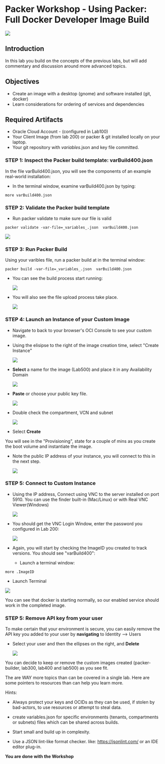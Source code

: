 # Packer Workshop - Using Packer:  Full Docker Developer Image Build

![](images/WorkshopHeader/400.png)

## Introduction

In this lab you build on the concepts of the previous labs, but will add commentary and discussion around more advanced topics.  
 
## Objectives

- Create an image with a desktop (gnome) and software installed (git, docker)
- Learn considerations for ordering of services and dependencies

## Required Artifacts

- Oracle Cloud Account - (configured in Lab100)
- Your Client Image (from lab 200) or packer & git installed locally on your laptop.
- Your git repository with _variables_.json and key file committed.

### **STEP 1**: Inspect the Packer build template: varBuild400.json

In the file varBuild400.json, you will see the components of an example real-world installation:

- In the terminal window, examine varBuild400.json by typing:

```
more varBuild400.json 
```

### **STEP 2**: Validate the Packer build template 

- Run packer validate to make sure our file is valid

```
packer validate -var-file=_variables_.json  varBuild400.json
```

  ![](images/Lab400/2.1.png)

### **STEP 3**: Run Packer Build

Using your varibles file, run a packer build at in the terminal window:

```
packer build -var-file=_variables_.json  varBuild400.json
```
- You can see the build process start running:

   ![](images/Lab400/5.png)

- You will also see the file upload process take place.
  
   ![](images/Lab400/10.png)
 
### **STEP 4**: Launch an Instance of your Custom Image

- Navigate to back to your browser's OCI Console to see your custom image.

- Using the elisipse to the right of the image creation time, select "Create Instance" 

  ![](images/Lab400/11.png)

- **Select** a name for the image (Lab500) and place it in any Availability Domain

  ![](images/Lab400/14.png)

- **Paste** or choose your public key file.

  ![](images/Lab400/13.png)

- Double check the compartment, VCN and subnet  

  ![](images/Lab400/15.png)

- Select **Create**
  
You will see in the "Provisioning", state for a couple of mins as you create the boot volume and instantiate the image.  

- Note the public IP address of your instance, you will connect to this in the next step.

  ![](images/Lab400/12.png)

### **STEP 5**: Connect to Custom Instance

- Using the IP address, Connect using VNC to the server installed on port 5910.  You can use the finder built-in (Mac/Linux) or with Real VNC Viewer(Windows)

  ![](images/Lab400/13.png)

- You should get the VNC Login Window, enter the password you configured in Lab 200:

  ![](images/Lab400/16.png)

- Again, you will start by checking the ImageID you created to track versions.  You should see "varBuild400":

  - Launch a terminal window:

```
more .ImageID
```
  - Launch Terminal 

  ![](images/Lab400/20.png)

You can see that docker is starting normally, so our enabled service should work in the completed image.

### **STEP 5**: Remove API key from your user

To make certain that your environment is secure, you can easily remove the API key you added to your user by **navigating** to Identity --> Users

- Select your user and then the ellipses on the right, and **Delete**  

  ![](images/Lab500/21.png)

You can decide to keep or remove the custom images created (packer-builder, lab300, lab400 and lab500) as you see fit.

The are WAY more topics than can be covered in a single lab. Here are some pointers to resources than can help you learn more.

 Hints:

  - Always protect your keys and OCIDs as they can be used, if stolen by bad-actors, to use resources or attempt to steal data.

  - create variables.json for specific environments (tenants, compartments or subnets) files which can be shared across builds.
  
  - Start small and build up in complexity.

  - Use a JSON lint-like format checker. like: https://jsonlint.com/ or an IDE editor plug-in.

**You are done with the Workshop**